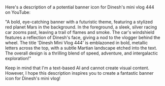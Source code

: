 Here's a description of a potential banner icon for Dinesh's mini vlog 444 on YouTube:

"A bold, eye-catching banner with a futuristic theme, featuring a stylized red planet Mars in the background. In the foreground, a sleek, silver racing car zooms past, leaving a trail of flames and smoke. The car's windshield features a reflection of Dinesh's face, giving a nod to the vlogger behind the wheel. The title 'Dinesh Mini Vlog 444' is emblazoned in bold, metallic letters across the top, with a subtle Martian landscape etched into the text. The overall design is a thrilling blend of speed, adventure, and intergalactic exploration!"

Keep in mind that I'm a text-based AI and cannot create visual content. However, I hope this description inspires you to create a fantastic banner icon for Dinesh's mini vlog!


<!---
9315914874/9315914874 is a ✨ special ✨ repository because its `README.md` (this file) appears on your GitHub profile.
You can click the Preview link to take a look at your changes.
--->
